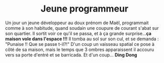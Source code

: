 <h1 align=center>Jeune programmeur</h1></n></n></n>

<p>Un jour un jeune développeur au doux prénom de Maël, programmait comme à son habitude, quand soudain une coupure de courant s'abat sur son quartier. Il sortit voir ce qu'il se passa, et à ça grande surprise...<b>ça maison vole dans l'espace !!!</b></n>
Il tomba au sol sur son cul, et se demanda</n>
: "Punaise !! Que se passe t-il?!"</n>
D'un coup un vaisseau spatial ce pose à côté de sa maison, mais le temps que 3 ombres apparaissent il accouru vers sa porte d'entré et se barricada. Et d'un coup... <b>Ding Dong</b><p>

